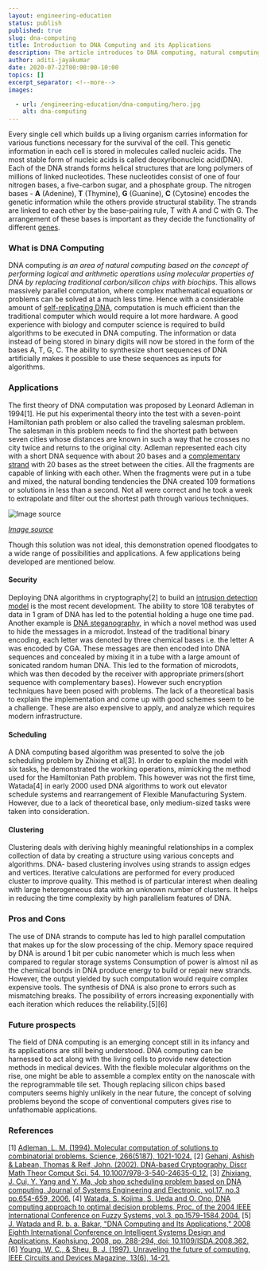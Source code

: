 ```yaml
---
layout: engineering-education
status: publish
published: true
slug: dna-computing
title: Introduction to DNA Computing and its Applications
description: The article introduces to DNA computing, natural computing based on the concept of performing logical and arithmetic operations using molecular properties of DNA.
author: aditi-jayakumar
date: 2020-07-22T00:00:00-10:00
topics: []
excerpt_separator: <!--more-->
images:

  - url: /engineering-education/dna-computing/hero.jpg
    alt: dna-computing
---
```

Every single cell which builds up a living organism carries information for various functions necessary for the survival of the cell. This genetic information in each cell is stored in molecules called nucleic acids. The most stable form of nucleic acids is called deoxyribonucleic acid(DNA).
Each of the DNA strands forms helical structures that are long polymers of millions of linked nucleotides. These nucleotides consist of one of four nitrogen bases, a five-carbon sugar, and a phosphate group. The nitrogen bases - **A** (Adenine), **T** (Thymine), **G** (Guanine), **C** (Cytosine) encodes the genetic information while the others provide structural stability. The strands are linked to each other by the base-pairing rule, T with A and C with  G.  The arrangement of these bases is important as they decide the functionality of different [genes](https://en.wikipedia.org/wiki/Gene).
<!--more-->

### What is DNA Computing
DNA computing _is an area of natural computing based on the concept of performing logical and arithmetic operations using molecular properties of DNA by replacing traditional carbon/silicon chips with biochips_. This allows massively parallel computation, where complex mathematical equations or problems can be solved at a much less time. Hence with a considerable amount of [self-replicating DNA](https://en.wikipedia.org/wiki/Self-replication#:~:text=Self%2Dreplication%20is%20any%20behavior,transmitted%20to%20offspring%20during%20reproduction.), computation is much efficient than the traditional computer which would require a lot more hardware.
A good experience with biology and computer science is required to build algorithms to be executed in DNA computing. The information or data instead of being stored in binary digits will now be stored in the form of the bases A, T, G, C. The ability to synthesize short sequences of DNA artificially makes it possible to use these sequences as inputs for algorithms.


### Applications
The first theory of DNA computation was proposed by Leonard Adleman in 1994[1]. He put his experimental theory into the test with a seven-point Hamiltonian path problem or also called the traveling salesman problem. The salesman in this problem needs to find the shortest path between seven cities whose distances are known in such a way that he crosses no city twice and returns to the original city. Adleman represented each city with a short DNA sequence with about 20 bases and a [complementary strand](https://en.wikipedia.org/wiki/Complementary_DNA) with 20 bases as the street between the cities. All the fragments are capable of linking with each other. When the fragments were put in a tube and mixed, the natural bonding tendencies the DNA created 109 formations or solutions in less than a second. Not all were correct and he took a week to extrapolate and filter out the shortest path through various techniques.

![Image source](/engineering-education/dna-computing/image1.png)

[_Image source_](https://www.cs.uaf.edu/2010/fall/cs441/proj1/dna/DNAComputingHTMLNotes.html)

Though this solution was not ideal, this demonstration opened floodgates to a wide range of possibilities and applications. A few applications being developed are mentioned below.

#### **Security**
Deploying DNA algorithms in cryptography[2] to build an [intrusion detection model](https://en.wikipedia.org/wiki/Intrusion_detection_system) is the most recent development. The ability to store 108 terabytes of data in 1 gram of DNA has led to the potential holding a huge one time pad. Another example is [DNA steganography](https://microbialcellfactories.biomedcentral.com/articles/10.1186/s12934-020-01387-0), in which a novel method was used to hide the messages in a microdot. Instead of the traditional binary encoding, each letter was denoted by three chemical bases i.e. the letter A was encoded by CGA. These messages are then encoded into DNA sequences and concealed by mixing it in a tube with a large amount of sonicated random human DNA. This led to the formation of microdots, which was then decoded by the receiver with appropriate primers(short sequence with complementary bases). However such encryption techniques have been posed with problems. The lack of a theoretical basis to explain the implementation and come up with good schemes seem to be a challenge. These are also expensive to apply, and analyze which requires modern infrastructure.

#### **Scheduling**
 A DNA computing based algorithm was presented to solve the job scheduling problem by Zhixing et al[3]. In order to explain the model with six tasks, he demonstrated the working operations, mimicking the method used for the Hamiltonian Path problem. This however was not the first time, Watada[4] in early 2000 used DNA algorithms to work out elevator schedule systems and rearrangement of Flexible Manufacturing System. However, due to a lack of theoretical base, only medium-sized tasks were taken into consideration.

#### **Clustering**
Clustering deals with deriving highly meaningful relationships in a complex collection of data by creating a structure using various concepts and algorithms. DNA- based clustering involves using strands to assign edges and vertices. Iterative calculations are performed for every produced cluster to improve quality. This method is of particular interest when dealing with large heterogeneous data with an unknown number of clusters. It helps in reducing the time complexity by high parallelism features of DNA.

### Pros and Cons
The use of DNA strands to compute has led to high parallel computation that makes up for the slow processing of the chip. Memory space required by DNA is around 1 bit per cubic nanometer which is much less when compared to regular storage systems Consumption of power is almost nil as the chemical bonds in DNA produce energy to build or repair new strands. However, the output yielded by such computation would require complex expensive tools. The synthesis of DNA is also prone to errors such as mismatching breaks. The possibility of errors increasing exponentially with each iteration which reduces the reliability.[5][6]

### Future prospects
The field of DNA computing is an emerging concept still in its infancy and its applications are still being understood. DNA computing can be harnessed to act along with the living cells to provide new detection methods in medical devices. With the flexible molecular algorithms on the rise, one might be able to assemble a complex entity on the nanoscale with the reprogrammable tile set. Though replacing silicon chips based computers seems highly unlikely in the near future, the concept of solving problems beyond the scope of conventional computers gives rise to unfathomable applications.

### References
[1] [Adleman, L. M. (1994). Molecular computation of solutions to combinatorial problems. Science, 266(5187), 1021-1024.](https://science.sciencemag.org/content/266/5187/1021.abstract)
[2] [Gehani, Ashish & Labean, Thomas & Reif, John. (2002). DNA-based Cryptography. Discr Math Theor Comput Sci. 54. 10.1007/978-3-540-24635-0_12.](https://link.springer.com/chapter/10.1007/978-3-540-24635-0_12)
[3] [Zhixiang, J. Cui, Y. Yang and Y. Ma, Job shop scheduling problem based on DNA computing, Journal of Systems Engineering and Electronic, vol.17, no.3 pp.654-659, 2006.](https://www.sciencedirect.com/science/article/abs/pii/S1004413206601126)
[4] [Watada, S. Kojima, S. Ueda and O. Ono, DNA computing approach to optimal decision problems, Proc. of the 2004 IEEE International Conference on Fuzzy Systems, vol.3, pp.1579-1584,2004.](https://ieeexplore.ieee.org/abstract/document/1375414)
[5] [J. Watada and R. b. a. Bakar, "DNA Computing and Its Applications," 2008 Eighth International Conference on Intelligent Systems Design and Applications, Kaohsiung, 2008, pp. 288-294, doi: 10.1109/ISDA.2008.362.](https://ieeexplore.ieee.org/abstract/document/4696346)
[6] [Young, W. C., & Sheu, B. J. (1997). Unraveling the future of computing. IEEE Circuits and Devices Magazine, 13(6), 14-21.](https://sci-hub.tw/https://www.nature.com/articles/35036086)




